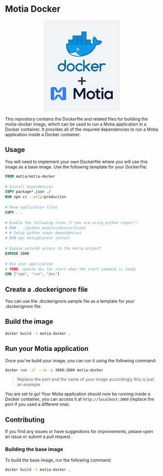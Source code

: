 # Motia Docker

<p align="center">
<img src="./assets/motia-docker.png" alt="motia docker">
</p>

This repository contains the Dockerfile and related files for building the motia-docker image, which can be used to run a Motia application in a Docker container. It provides all of the required dependencies to run a Motia application inside a Docker container.

## Usage

You will need to implement your own Dockerfile where you will use this image as a base image. Use the following template for your Dockerfile:

```dockerfile
FROM motia/motia-docker

# Install Dependencies
COPY package*.json ./
RUN npm ci --only=production

# Move application files
COPY . .

# Enable the following lines if you are using python steps!!!
# RUN . ./python_modules/bin/activate
# # Setup python steps dependencies
# RUN npx motia@latest install

# Expose outside access to the motia project
EXPOSE 3000

# Run your application
# TODO: update dev for start when the start command is ready
CMD ["npm", "run", "dev"]
```

## Create a .dockerignore file

You can use the .dockerignore.sample file as a template for your .dockerignore file.

## Build the image

```bash
docker build -t motia-docker .
```

## Run your Motia application

Once you've build your image, you can run it using the following command:

```bash
docker run -it --rm -p 3000:3000 motia-docker
```

> Replace the port and the name of your image accordingly this is just an example

You are set to go! Your Motia application should now be running inside a Docker container, you can access it at `http://localhost:3000` (replace the port if you used a different one).


## Contributing

If you find any issues or have suggestions for improvements, please open an issue or submit a pull request. 

### Building the base image

To build the base image, run the following command:

```bash
docker build -t motia-docker .
```

